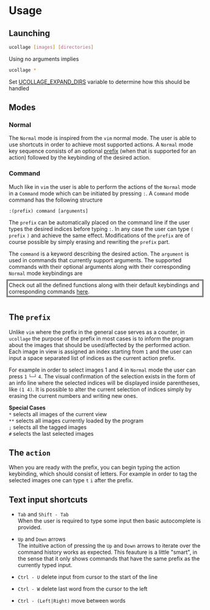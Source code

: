 # Usage

## Launching
``` bash
ucollage [images] [directories]
```
Using no arguments implies
``` bash
ucollage *
```
Set [UCOLLAGE_EXPAND_DIRS](variables.html#UCOLLAGE_EXPAND_DIRS) variable to
determine how this should be handled

## Modes

### Normal
The `Normal` mode is inspired from the `vim` normal mode. The user is able to
use shortcuts in order to achieve most supported actions.  A `Normal` mode key
sequence consists of an optional [prefix](#the-prefix) (when that is supported
for an action) followed by the keybinding of the desired action.

### Command
Much like in `vim` the user is able to perform the actions of the `Normal` mode
in a `Command` mode which can be initiated by pressing `:`. A `Command` mode
command has the following structure
```
:(prefix) command [arguments]
```
The `prefix` can be automatically placed on the command line if the user types
the desired indices before typing `:`. In any case the user can type `(`
`prefix` `)` and achieve the same effect.  Modifications of the `prefix` are of
course possible by simply erasing and rewriting the `prefix` part.

The `command` is a keyword describing the desired action. The `argument` is used
in commands that currently support arguments. The supported commands with their
optional arguments along with their corresponding `Normal` mode keybindings are

<div style="outline-style:double;outline-offset:3px">
Check out all the defined functions along with their default keybindings and
corresponding commands <a href=functions.html>here</a>.
</div><br>

## The `prefix`

Unlike `vim` where the prefix in the general case serves as a counter, in
`ucollage` the purpose of the prefix in most cases is to inform the program
about the images that should be used/affected by the performed action. Each
image in view is assigned an index starting from `1` and the user can input a
space separated list of indices as the current action prefix.

For example in order to select images 1 and 4 in `Normal` mode the user can press
`1` `└─┘` `4`. The visual confirmation of the selection exists in the form of an info line where
the selected indices will be displayed inside parentheses, like `(1 4)`. It is possible to alter
the current selection of indices simply by erasing the current numbers and writing new ones.

**Special Cases**<br>
`*` selects all images of the current view<br>
`**` selects all images currently loaded by the program<br>
`;` selects all the tagged images<br>
`#` selects the last selected images

## The `action`
When you are ready with the prefix, you can begin typing the action keybinding, which should
consist of letters. For example in order to tag the selected images one can type `t` `i` after the
prefix.

## Text input shortcuts

- `Tab` and `Shift - Tab`<br>
  When the user is required to type some input then basic autocomplete is
  provided.

- `Up` and `Down` arrows<br>
  The intuitive action of pressing the `Up` and `Down`
  arrows to iterate over the command history works as expected. This feauture is
  a little "smart", in the sense that it only shows commands that have the same
  prefix as the currently typed input. 

- `Ctrl - U` delete input from cursor to the start of the line
- `Ctrl - W` delete last word from the cursor to the left
- `Ctrl - (Left|Right)` move between words
